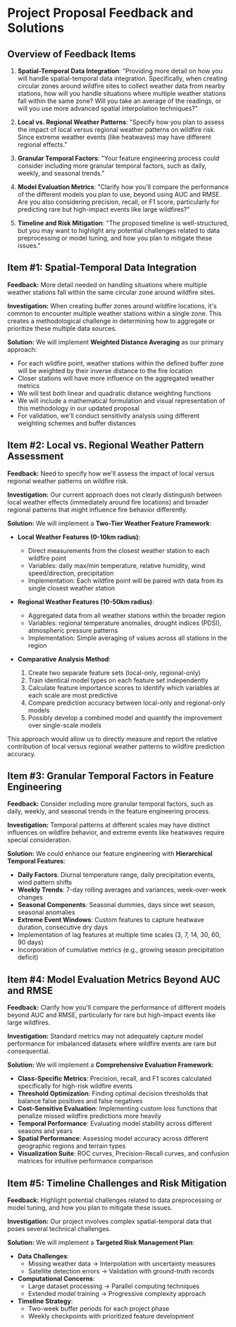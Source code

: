 # Project Proposal Feedback and Solutions

## Overview of Feedback Items

1. **Spatial-Temporal Data Integration**: "Providing more detail on how you will handle spatial-temporal data integration. Specifically, when creating circular zones around wildfire sites to collect weather data from nearby stations, how will you handle situations where multiple weather stations fall within the same zone? Will you take an average of the readings, or will you use more advanced spatial interpolation techniques?"

2. **Local vs. Regional Weather Patterns**: "Specify how you plan to assess the impact of local versus regional weather patterns on wildfire risk. Since extreme weather events (like heatwaves) may have different regional effects."

3. **Granular Temporal Factors**: "Your feature engineering process could consider including more granular temporal factors, such as daily, weekly, and seasonal trends."

4. **Model Evaluation Metrics**: "Clarify how you'll compare the performance of the different models you plan to use, beyond using AUC and RMSE. Are you also considering precision, recall, or F1 score, particularly for predicting rare but high-impact events like large wildfires?"

5. **Timeline and Risk Mitigation**: "The proposed timeline is well-structured, but you may want to highlight any potential challenges related to data preprocessing or model tuning, and how you plan to mitigate these issues."

## Item #1: Spatial-Temporal Data Integration

**Feedback:**
More detail needed on handling situations where multiple weather stations fall within the same circular zone around wildfire sites.

**Investigation:**
When creating buffer zones around wildfire locations, it's common to encounter multiple weather stations within a single zone. This creates a methodological challenge in determining how to aggregate or prioritize these multiple data sources.

**Solution:**
We will implement **Weighted Distance Averaging** as our primary approach:
* For each wildfire point, weather stations within the defined buffer zone will be weighted by their inverse distance to the fire location
* Closer stations will have more influence on the aggregated weather metrics
* We will test both linear and quadratic distance weighting functions
* We will include a mathematical formulation and visual representation of this methodology in our updated proposal
* For validation, we'll conduct sensitivity analysis using different weighting schemes and buffer distances

## Item #2: Local vs. Regional Weather Pattern Assessment

**Feedback:**
Need to specify how we'll assess the impact of local versus regional weather patterns on wildfire risk.

**Investigation:**
Our current approach does not clearly distinguish between local weather effects (immediately around fire locations) and broader regional patterns that might influence fire behavior differently.

**Solution:**
We will implement a **Two-Tier Weather Feature Framework**:

* **Local Weather Features (0-10km radius)**:
  - Direct measurements from the closest weather station to each wildfire point
  - Variables: daily max/min temperature, relative humidity, wind speed/direction, precipitation
  - Implementation: Each wildfire point will be paired with data from its single closest weather station

* **Regional Weather Features (10-50km radius)**:
  - Aggregated data from all weather stations within the broader region
  - Variables: regional temperature anomalies, drought indices (PDSI), atmospheric pressure patterns
  - Implementation: Simple averaging of values across all stations in the region

* **Comparative Analysis Method**:
  1. Create two separate feature sets (local-only, regional-only)
  2. Train identical model types on each feature set independently
  3. Calculate feature importance scores to identify which variables at each scale are most predictive
  4. Compare prediction accuracy between local-only and regional-only models
  5. Possibly develop a combined model and quantify the improvement over single-scale models

This approach would allow us to directly measure and report the relative contribution of local versus regional weather patterns to wildfire prediction accuracy.

## Item #3: Granular Temporal Factors in Feature Engineering

**Feedback:**
Consider including more granular temporal factors, such as daily, weekly, and seasonal trends in the feature engineering process.

**Investigation:**
Temporal patterns at different scales may have distinct influences on wildfire behavior, and extreme events like heatwaves require special consideration.

**Solution:**
We could enhance our feature engineering with **Hierarchical Temporal Features**:
* **Daily Factors**: Diurnal temperature range, daily precipitation events, wind pattern shifts
* **Weekly Trends**: 7-day rolling averages and variances, week-over-week changes
* **Seasonal Components**: Seasonal dummies, days since wet season, seasonal anomalies
* **Extreme Event Windows**: Custom features to capture heatwave duration, consecutive dry days
* Implementation of lag features at multiple time scales (3, 7, 14, 30, 60, 90 days)
* Incorporation of cumulative metrics (e.g., growing season precipitation deficit)

## Item #4: Model Evaluation Metrics Beyond AUC and RMSE

**Feedback:**
Clarify how you'll compare the performance of different models beyond AUC and RMSE, particularly for rare but high-impact events like large wildfires.

**Investigation:**
Standard metrics may not adequately capture model performance for imbalanced datasets where wildfire events are rare but consequential.

**Solution:**
We will implement a **Comprehensive Evaluation Framework**:
* **Class-Specific Metrics**: Precision, recall, and F1 scores calculated specifically for high-risk wildfire events
* **Threshold Optimization**: Finding optimal decision thresholds that balance false positives and false negatives
* **Cost-Sensitive Evaluation**: Implementing custom loss functions that penalize missed wildfire predictions more heavily
* **Temporal Performance**: Evaluating model stability across different seasons and years
* **Spatial Performance**: Assessing model accuracy across different geographic regions and terrain types
* **Visualization Suite**: ROC curves, Precision-Recall curves, and confusion matrices for intuitive performance comparison

## Item #5: Timeline Challenges and Risk Mitigation

**Feedback:**
Highlight potential challenges related to data preprocessing or model tuning, and how you plan to mitigate these issues.

**Investigation:**
Our project involves complex spatial-temporal data that poses several technical challenges.

**Solution:**
We will implement a **Targeted Risk Management Plan**:
* **Data Challenges**:
  - Missing weather data &rarr; Interpolation with uncertainty measures
  - Satellite detection errors &rarr; Validation with ground-truth records
* **Computational Concerns**:
  - Large dataset processing &rarr; Parallel computing techniques
  - Extended model training &rarr; Progressive complexity approach
* **Timeline Strategy**:
  - Two-week buffer periods for each project phase
  - Weekly checkpoints with prioritized feature development
